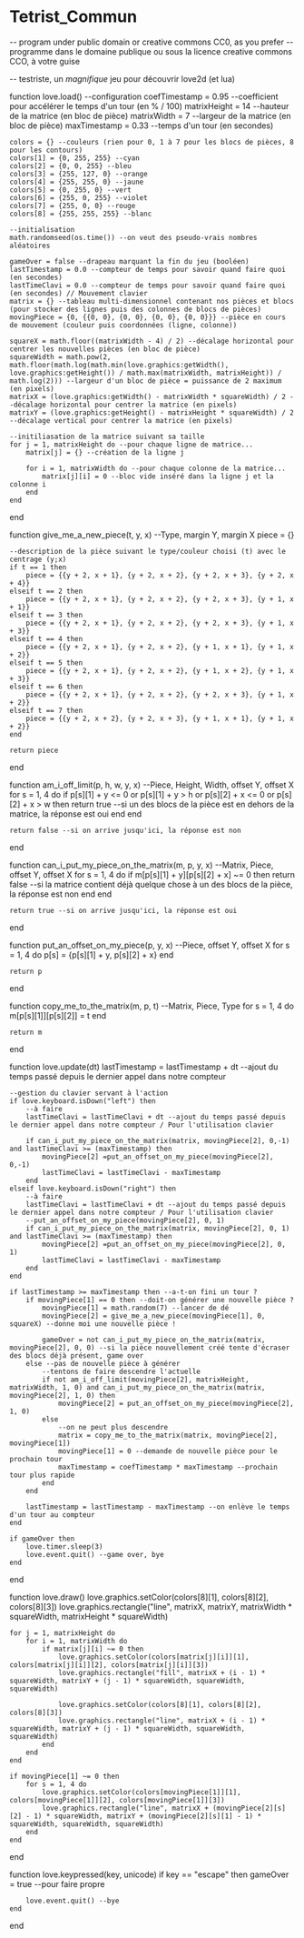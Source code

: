 Tetrist_Commun
==============

-- program under public domain or creative commons CC0, as you prefer
-- programme dans le domaine publique ou sous la licence creative commons CCO, à votre guise

-- testriste, un *magnifique* jeu pour découvrir love2d (et lua)

function love.load()
	--configuration
	coefTimestamp = 0.95 --coefficient pour accélérer le temps d'un tour (en % / 100)
	matrixHeight = 14 --hauteur de la matrice (en bloc de pièce)
	matrixWidth = 7 --largeur de la matrice (en bloc de pièce)
	maxTimestamp = 0.33 --temps d'un tour (en secondes)
	
	colors = {} --couleurs (rien pour 0, 1 à 7 pour les blocs de pièces, 8 pour les contours)
	colors[1] = {0, 255, 255} --cyan
	colors[2] = {0, 0, 255} --bleu
	colors[3] = {255, 127, 0} --orange
	colors[4] = {255, 255, 0} --jaune
	colors[5] = {0, 255, 0} --vert
	colors[6] = {255, 0, 255} --violet
	colors[7] = {255, 0, 0} --rouge
	colors[8] = {255, 255, 255} --blanc
	
	--initialisation
	math.randomseed(os.time()) --on veut des pseudo-vrais nombres aléatoires
	
	gameOver = false --drapeau marquant la fin du jeu (booléen)
	lastTimestamp = 0.0 --compteur de temps pour savoir quand faire quoi (en secondes)
	lastTimeClavi = 0.0 --compteur de temps pour savoir quand faire quoi (en secondes) // Mouvement clavier
	matrix = {} --tableau multi-dimensionnel contenant nos pièces et blocs (pour stocker des lignes puis des colonnes de blocs de pièces)
	movingPiece = {0, {{0, 0}, {0, 0}, {0, 0}, {0, 0}}} --pièce en cours de mouvement (couleur puis coordonnées (ligne, colonne))
	
	squareX = math.floor((matrixWidth - 4) / 2) --décalage horizontal pour centrer les nouvelles pièces (en bloc de pièce)
	squareWidth = math.pow(2, math.floor(math.log(math.min(love.graphics:getWidth(), love.graphics:getHeight()) / math.max(matrixWidth, matrixHeight)) / math.log(2))) --largeur d'un bloc de pièce = puissance de 2 maximum (en pixels)
	matrixX = (love.graphics:getWidth() - matrixWidth * squareWidth) / 2 --décalage horizontal pour centrer la matrice (en pixels)
	matrixY = (love.graphics:getHeight() - matrixHeight * squareWidth) / 2 --décalage vertical pour centrer la matrice (en pixels)
	
	--initiliasation de la matrice suivant sa taille
	for j = 1, matrixHeight do --pour chaque ligne de matrice...
		matrix[j] = {} --création de la ligne j
		
		for i = 1, matrixWidth do --pour chaque colonne de la matrice...
			matrix[j][i] = 0 --bloc vide inséré dans la ligne j et la colonne i
		end
	end
end

function give_me_a_new_piece(t, y, x) --Type, margin Y, margin X
	piece = {}
	
	--description de la pièce suivant le type/couleur choisi (t) avec le centrage (y;x)
	if t == 1 then
		piece = {{y + 2, x + 1}, {y + 2, x + 2}, {y + 2, x + 3}, {y + 2, x + 4}}
	elseif t == 2 then
		piece = {{y + 2, x + 1}, {y + 2, x + 2}, {y + 2, x + 3}, {y + 1, x + 1}}
	elseif t == 3 then
		piece = {{y + 2, x + 1}, {y + 2, x + 2}, {y + 2, x + 3}, {y + 1, x + 3}}
	elseif t == 4 then
		piece = {{y + 2, x + 1}, {y + 2, x + 2}, {y + 1, x + 1}, {y + 1, x + 2}}
	elseif t == 5 then
		piece = {{y + 2, x + 1}, {y + 2, x + 2}, {y + 1, x + 2}, {y + 1, x + 3}}
	elseif t == 6 then
		piece = {{y + 2, x + 1}, {y + 2, x + 2}, {y + 2, x + 3}, {y + 1, x + 2}}
	elseif t == 7 then
		piece = {{y + 2, x + 2}, {y + 2, x + 3}, {y + 1, x + 1}, {y + 1, x + 2}}
	end
	
	return piece
end

function am_i_off_limit(p, h, w, y, x) --Piece, Height, Width, offset Y, offset X
	for s = 1, 4 do
		if p[s][1] + y <= 0 or p[s][1] + y > h or p[s][2] + x <= 0 or p[s][2] + x > w then
			return true --si un des blocs de la pièce est en dehors de la matrice, la réponse est oui
		end
	end
	
	return false --si on arrive jusqu'ici, la réponse est non
end

function can_i_put_my_piece_on_the_matrix(m, p, y, x) --Matrix, Piece, offset Y, offset X
	for s = 1, 4 do
		if m[p[s][1] + y][p[s][2] + x] ~= 0 then
			return false --si la matrice contient déjà quelque chose à un des blocs de la pièce, la réponse est non
		end
	end
	
	return true --si on arrive jusqu'ici, la réponse est oui
end

function put_an_offset_on_my_piece(p, y, x) --Piece, offset Y, offset X
	for s = 1, 4 do
		p[s] = {p[s][1] + y, p[s][2] + x}
	end
	
	return p
end

function copy_me_to_the_matrix(m, p, t) --Matrix, Piece, Type
	for s = 1, 4 do
		m[p[s][1]][p[s][2]] = t
	end
	
	return m
end

function love.update(dt)
	lastTimestamp = lastTimestamp + dt --ajout du temps passé depuis le dernier appel dans notre compteur
	
	--gestion du clavier servant à l'action
	if love.keyboard.isDown("left") then
		--à faire
		lastTimeClavi = lastTimeClavi + dt --ajout du temps passé depuis le dernier appel dans notre compteur / Pour l'utilisation clavier
		
		if can_i_put_my_piece_on_the_matrix(matrix, movingPiece[2], 0,-1) and lastTimeClavi >= (maxTimestamp) then
			movingPiece[2] =put_an_offset_on_my_piece(movingPiece[2], 0,-1)
			lastTimeClavi = lastTimeClavi - maxTimestamp
		end
	elseif love.keyboard.isDown("right") then
		--à faire
		lastTimeClavi = lastTimeClavi + dt --ajout du temps passé depuis le dernier appel dans notre compteur / Pour l'utilisation clavier
		--put_an_offset_on_my_piece(movingPiece[2], 0, 1)
		if can_i_put_my_piece_on_the_matrix(matrix, movingPiece[2], 0, 1) and lastTimeClavi >= (maxTimestamp) then
			movingPiece[2] =put_an_offset_on_my_piece(movingPiece[2], 0, 1)
			lastTimeClavi = lastTimeClavi - maxTimestamp
		end
	end
	
	if lastTimestamp >= maxTimestamp then --a-t-on fini un tour ?
		if movingPiece[1] == 0 then --doit-on générer une nouvelle pièce ?
			movingPiece[1] = math.random(7) --lancer de dé
			movingPiece[2] = give_me_a_new_piece(movingPiece[1], 0, squareX) --donne moi une nouvelle pièce !
			
			gameOver = not can_i_put_my_piece_on_the_matrix(matrix, movingPiece[2], 0, 0) --si la pièce nouvellement créé tente d'écraser des blocs déjà présent, game over
		else --pas de nouvelle pièce à générer
			--tentons de faire descendre l'actuelle
			if not am_i_off_limit(movingPiece[2], matrixHeight, matrixWidth, 1, 0) and can_i_put_my_piece_on_the_matrix(matrix, movingPiece[2], 1, 0) then
				movingPiece[2] = put_an_offset_on_my_piece(movingPiece[2], 1, 0)
			else
				--on ne peut plus descendre
				matrix = copy_me_to_the_matrix(matrix, movingPiece[2], movingPiece[1])
				movingPiece[1] = 0 --demande de nouvelle pièce pour le prochain tour
				maxTimestamp = coefTimestamp * maxTimestamp --prochain tour plus rapide
			end
		end
		
		lastTimestamp = lastTimestamp - maxTimestamp --on enlève le temps d'un tour au compteur
	end
	
	if gameOver then
		love.timer.sleep(3)
		love.event.quit() --game over, bye
	end
end

function love.draw()
	love.graphics.setColor(colors[8][1], colors[8][2], colors[8][3])
	love.graphics.rectangle("line", matrixX, matrixY, matrixWidth * squareWidth, matrixHeight * squareWidth)
	
	for j = 1, matrixHeight do
		for i = 1, matrixWidth do
			if matrix[j][i] ~= 0 then
				love.graphics.setColor(colors[matrix[j][i]][1], colors[matrix[j][i]][2], colors[matrix[j][i]][3])
				love.graphics.rectangle("fill", matrixX + (i - 1) * squareWidth, matrixY + (j - 1) * squareWidth, squareWidth, squareWidth)
				
				love.graphics.setColor(colors[8][1], colors[8][2], colors[8][3])
				love.graphics.rectangle("line", matrixX + (i - 1) * squareWidth, matrixY + (j - 1) * squareWidth, squareWidth, squareWidth)
			end
		end
	end
	
	if movingPiece[1] ~= 0 then
		for s = 1, 4 do
			love.graphics.setColor(colors[movingPiece[1]][1], colors[movingPiece[1]][2], colors[movingPiece[1]][3])
			love.graphics.rectangle("line", matrixX + (movingPiece[2][s][2] - 1) * squareWidth, matrixY + (movingPiece[2][s][1] - 1) * squareWidth, squareWidth, squareWidth)
		end
	end
end

function love.keypressed(key, unicode)
	if key == "escape" then
		gameOver = true --pour faire propre
		
		love.event.quit() --bye
	end
end

